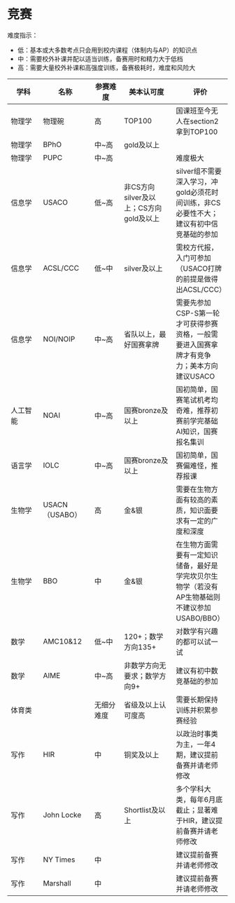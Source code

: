 # 竞赛

难度指示：

* 低：基本或大多数考点只会用到校内课程（体制内与AP）的知识点
* 中：需要校外补课并配以适当训练，备赛用时和精力大于低档
* 高：需要大量校外补课和高强度训练，备赛极耗时，难度和风险大

<table><thead><tr><th width="115">学科</th><th width="119">名称</th><th width="101">参赛难度</th><th width="157">美本认可度</th><th>评价</th></tr></thead><tbody><tr><td>物理学</td><td>物理碗</td><td>高</td><td>TOP100</td><td>国课班至今无人在section2拿到TOP100</td></tr><tr><td>物理学</td><td>BPhO</td><td>中~高</td><td>gold及以上</td><td></td></tr><tr><td>物理学</td><td>PUPC</td><td>中~高</td><td></td><td>难度极大</td></tr><tr><td>信息学</td><td>USACO</td><td>低~高</td><td>非CS方向silver及以上；CS方向gold及以上</td><td>silver组不需要深入学习，冲gold必须花时间训练，非CS必要性不大；建议有初中信竞基础的参加</td></tr><tr><td>信息学</td><td>ACSL/CCC</td><td>低~中</td><td>silver及以上</td><td>需校方代报，入门可参加（USACO打牌的前提是做得出ACSL/CCC）</td></tr><tr><td>信息学</td><td>NOI/NOIP</td><td>中~高</td><td>省队以上，最好国赛拿牌</td><td>需要先参加CSP-S第一轮才可获得参赛资格，一般需要进入国赛拿牌才有竞争力；美本方向建议USACO</td></tr><tr><td>人工智能</td><td>NOAI</td><td>中~高</td><td>国赛bronze及以上</td><td>国初简单，国赛笔试机考均奇难，推荐初赛前学完基础AI知识，国赛报名集训</td></tr><tr><td>语言学</td><td>IOLC</td><td>中~高</td><td>国赛bronze及以上</td><td>国初简单，国赛偏难怪，推荐报课</td></tr><tr><td>生物学</td><td>USACN（USABO）</td><td>高</td><td>金&#x26;银</td><td>需要在生物方面有较高的素质，知识面要求有一定的广度和深度</td></tr><tr><td>生物学</td><td>BBO</td><td>中</td><td>金&#x26;银</td><td>在生物方面需要有一定知识储备，最好是学完坎贝尔生物学（若没有AP生物基础则不建议参加USABO/BBO）</td></tr><tr><td>数学</td><td>AMC10&#x26;12</td><td>低~中</td><td>120+；数学方向135+</td><td>对数学有兴趣的都可以试一试</td></tr><tr><td>数学</td><td>AIME</td><td>中~高</td><td>非数学方向无要求；数学方向9+</td><td>建议有初中数竞基础的参加</td></tr><tr><td>体育类</td><td></td><td>无细分难度</td><td>省级及以上认可度高</td><td>需要长期保持训练并积累参赛经验</td></tr><tr><td>写作</td><td>HIR</td><td>中</td><td>铜奖及以上</td><td>以政治时事类为主，一年4期，建议提前备赛并请老师修改</td></tr><tr><td>写作</td><td>John Locke</td><td>高</td><td>Shortlist及以上</td><td>多个学科大类，每年6月底截止；显著难于HIR，建议提前备赛并请老师修改</td></tr><tr><td>写作</td><td>NY Times</td><td>中</td><td></td><td>建议提前备赛并请老师修改</td></tr><tr><td>写作</td><td>Marshall</td><td>中</td><td></td><td>建议提前备赛并请老师修改</td></tr></tbody></table>
